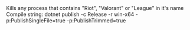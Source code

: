 <div>Kills any process that contains "Riot", "Valorant" or "League" in it's name</div>
<div>Compile string: dotnet publish -c Release -r win-x64 -p:PublishSingleFile=true -p:PublishTrimmed=true</div>
